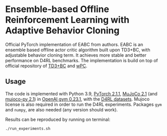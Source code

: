 # Ensemble-based Offline Reinforcement Learning with Adaptive Behavior Cloning

Official PyTorch implementation of EABC from authors. EABC is an ensemble based offline actor critic algorithm built upon TD3+BC, with adjustable behavior cloning term. It achieves more stable and better performance on D4RL benchmarks. The implementation is build on top of official repository of [TD3+BC](https://github.com/sfujim/TD3_BC.git) and [wPC](https://github.com/qsa-fox/wPC).

## Usage
The code is implemented with Python 3.9, [PyTorch 2.1.1](https://pytorch.org/), [MuJoCo 2.1](http://www.mujoco.org/) (and [mujoco-py 2.1](https://github.com/openai/mujoco-py)) in [OpenAI gym 0.23.1](https://github.com/openai/gym), with the [D4RL datasets](https://github.com/rail-berkeley/d4rl). Mujoco license is also required in order to run the D4RL experiments. Packages `gym` and `numpy`, are also needed (any version should work). 

Results can be reproduced by running on terminal:
```
./run_experiments.sh
```
